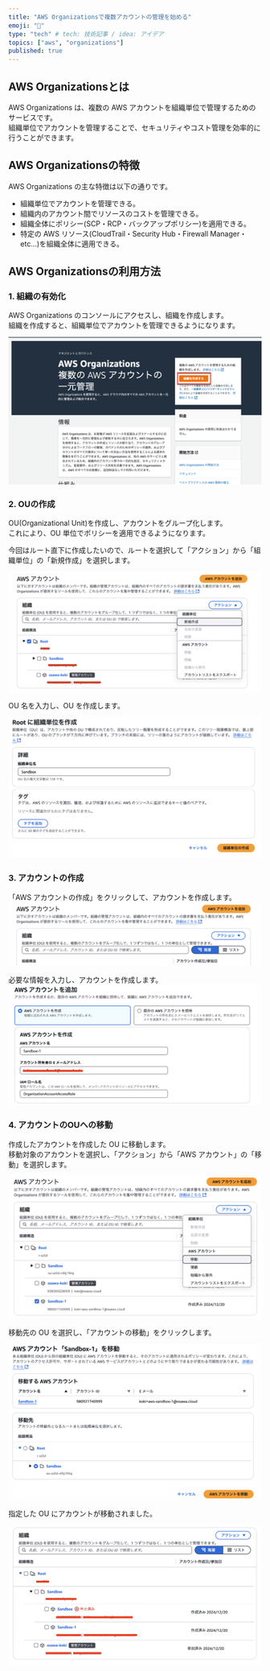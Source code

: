 ```yaml
---
title: "AWS Organizationsで複数アカウントの管理を始める"
emoji: "🎉"
type: "tech" # tech: 技術記事 / idea: アイデア
topics: ["aws", "organizations"]
published: true
---
```


## AWS Organizationsとは

AWS Organizations は、複数の AWS アカウントを組織単位で管理するためのサービスです。  
組織単位でアカウントを管理することで、セキュリティやコスト管理を効率的に行うことができます。  

## AWS Organizationsの特徴

AWS Organizations の主な特徴は以下の通りです。  

- 組織単位でアカウントを管理できる。
- 組織内のアカウント間でリソースのコストを管理できる。
- 組織全体にポリシー(SCP・RCP・バックアップポリシー)を適用できる。
- 特定の AWS リソース(CloudTrail・Security Hub・Firewall Manager・etc...)を組織全体に適用できる。

## AWS Organizationsの利用方法

### 1. 組織の有効化

AWS Organizations のコンソールにアクセスし、組織を作成します。  
組織を作成すると、組織単位でアカウントを管理できるようになります。  

![AWS Organizations - 組織の有効化](/images/aws-organizations-init.png)  

### 2. OUの作成

OU(Organizational Unit)を作成し、アカウントをグループ化します。  
これにより、OU 単位でポリシーを適用できるようになります。

今回はルート直下に作成したいので、ルートを選択して「アクション」から「組織単位」の「新規作成」を選択します。  

![AWS Organizations - OUの作成](/images/creating-ou.png)  

OU 名を入力し、OU を作成します。  

![AWS Organizations - OUの作成](/images/creating-ou-form.png)  

### 3. アカウントの作成

「AWS アカウントの作成」をクリックして、アカウントを作成します。  
![AWS Organizations - アカウントの作成](/images/creating-account.png)  

必要な情報を入力し、アカウントを作成します。  
![AWS Organizations - アカウントの作成](/images/creating-account-form.png)  

### 4. アカウントのOUへの移動

作成したアカウントを作成した OU に移動します。  
移動対象のアカウントを選択し、「アクション」から「AWS アカウント」の「移動」を選択します。  

![AWS Organizations - アカウントの移動](/images/moving-account.png)  

移動先の OU を選択し、「アカウントの移動」をクリックします。  

![AWS Organizations - アカウントの移動](/images/moving-account-form.png)  

指定した OU にアカウントが移動されました。  

![AWS Organizations - アカウントの移動](/images/organizations-tree.png)  
